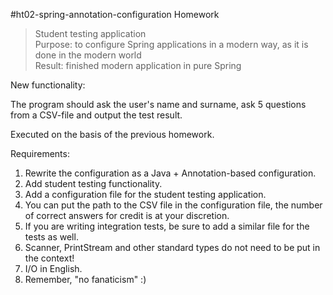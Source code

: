 #ht02-spring-annotation-configuration
Homework

>Student testing application<br>
Purpose: to configure Spring applications in a modern way, as it is done in the modern world<br>
Result: finished modern application in pure Spring<br>

New functionality:

The program should ask the user's name and surname, ask 5 questions from a CSV-file and output the test result.

Executed on the basis of the previous homework.

Requirements:
1. Rewrite the configuration as a Java + Annotation-based configuration.
2. Add student testing functionality.
3. Add a configuration file for the student testing application.
4. You can put the path to the CSV file in the configuration file, the number of correct answers for credit is at your discretion.
5. If you are writing integration tests, be sure to add a similar file for the tests as well.
6. Scanner, PrintStream and other standard types do not need to be put in the context!
7. I/O in English.
8. Remember, "no fanaticism" :)